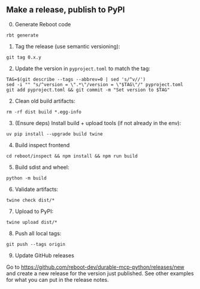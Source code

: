 ## Make a release, publish to PyPI

0. Generate Reboot code

```console
rbt generate
```

1. Tag the release (use semantic versioning):

```console
git tag 0.x.y
```

2. Update the version in `pyproject.toml` to match the tag:

```console
TAG=$(git describe --tags --abbrev=0 | sed 's/^v//')
sed -i "" "s/^version = \".*\"/version = \"$TAG\"/" pyproject.toml
git add pyproject.toml && git commit -m "Set version to $TAG"
```

2. Clean old build artifacts:

```console
rm -rf dist build *.egg-info
```

3. (Ensure deps) Install build + upload tools (if not already in the env):

```console
uv pip install --upgrade build twine
```

4. Build inspect frontend

```console
cd reboot/inspect && npm install && npm run build
```

5. Build sdist and wheel:

```console
python -m build
```

6. Validate artifacts:

```console
twine check dist/*
```

7. Upload to PyPI:

```console
twine upload dist/*
```

8. Push all local tags:

```console
git push --tags origin
```

9. Update GitHub releases

Go to https://github.com/reboot-dev/durable-mcp-python/releases/new
and create a new release for the version just published. See other
examples for what you can put in the release notes.
